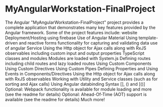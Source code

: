 # MyAngularWorkstation-FinalProject
The Angular "MyAngularWorkstation-FinalProject" project provides a complete application that demonstrates many key features provided by the Angular framework. Some of the project features include:
website Deployment/Hosting using firebase
Use of Angular Material
Using template-driven and reactive forms 
functionality for capturing and validating data 
use of angular Service
Using the Http object for Ajax calls along with RxJS observables
including custom input and output properties 
TypeScript classes and modules 
Modules are loaded with System.js 
Defining routes 
including child routes and lazy loaded routes
Using Custom Components 
Using Custom Directives 
Using Custom Pipes 
Defining Properties and Using Events in Components/Directives
Using the Http object for Ajax calls along with RxJS observables 
Working with Utility and Service classes (such as for sorting and Ajax calls) 
Using Angular databinding Syntax [], () and [()] 
Optional: Webpack functionality is available for module loading and more (see the readme for details) 
Optional: Ahead-Of-Time (AOT) support is available (see the readme for details) Much more!

